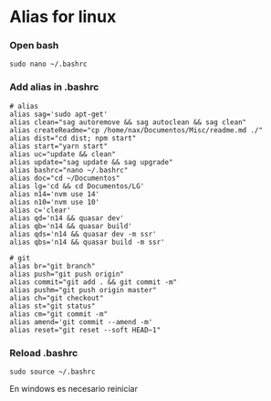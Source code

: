 # Alias for linux

### Open bash

    sudo nano ~/.bashrc
  
### Add alias in .bashrc

    # alias
    alias sag='sudo apt-get'
    alias clean="sag autoremove && sag autoclean && sag clean"
    alias createReadme="cp /home/nax/Documentos/Misc/readme.md ./"
    alias dist="cd dist; npm start"
    alias start="yarn start"
    alias uc="update && clean"
    alias update="sag update && sag upgrade"
    alias bashrc="nano ~/.bashrc"
    alias doc="cd ~/Documentos"
    alias lg='cd && cd Documentos/LG'
    alias n14='nvm use 14'
    alias n10='nvm use 10'
    alias c='clear'
    alias qd='n14 && quasar dev'
    alias qb='n14 && quasar build'
    alias qds='n14 && quasar dev -m ssr'
    alias qbs='n14 && quasar build -m ssr'

    # git
    alias br="git branch"
    alias push="git push origin"
    alias commit="git add . && git commit -m"
    alias pushm="git push origin master"
    alias ch="git checkout"
    alias st="git status"
    alias cm="git commit -m"
    alias amend='git commit --amend -m'
    alias reset="git reset --soft HEAD~1"
    
### Reload .bashrc

    sudo source ~/.bashrc

En windows es necesario reiniciar
